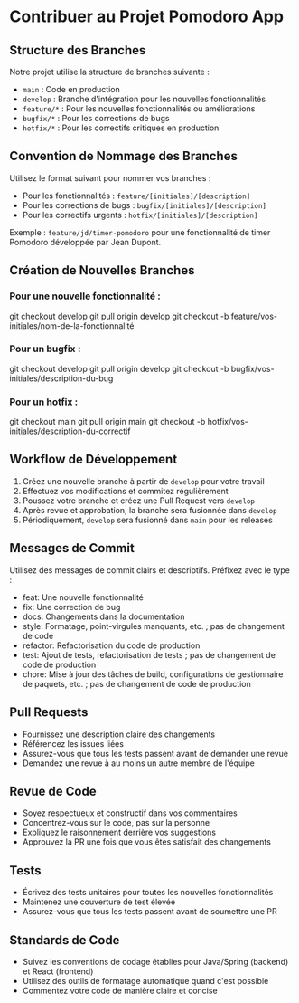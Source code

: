 # Contribuer au Projet Pomodoro App

## Structure des Branches

Notre projet utilise la structure de branches suivante :
- `main` : Code en production
- `develop` : Branche d'intégration pour les nouvelles fonctionnalités
- `feature/*` : Pour les nouvelles fonctionnalités ou améliorations
- `bugfix/*` : Pour les corrections de bugs
- `hotfix/*` : Pour les correctifs critiques en production

## Convention de Nommage des Branches

Utilisez le format suivant pour nommer vos branches :
- Pour les fonctionnalités : `feature/[initiales]/[description]`
- Pour les corrections de bugs : `bugfix/[initiales]/[description]`
- Pour les correctifs urgents : `hotfix/[initiales]/[description]`

Exemple : `feature/jd/timer-pomodoro` pour une fonctionnalité de timer Pomodoro développée par Jean Dupont.

## Création de Nouvelles Branches

### Pour une nouvelle fonctionnalité :

git checkout develop
git pull origin develop
git checkout -b feature/vos-initiales/nom-de-la-fonctionnalité

### Pour un bugfix :
git checkout develop
git pull origin develop
git checkout -b bugfix/vos-initiales/description-du-bug

### Pour un hotfix :
git checkout main
git pull origin main
git checkout -b hotfix/vos-initiales/description-du-correctif

## Workflow de Développement

1. Créez une nouvelle branche à partir de `develop` pour votre travail
2. Effectuez vos modifications et commitez régulièrement
3. Poussez votre branche et créez une Pull Request vers `develop`
4. Après revue et approbation, la branche sera fusionnée dans `develop`
5. Périodiquement, `develop` sera fusionné dans `main` pour les releases

## Messages de Commit

Utilisez des messages de commit clairs et descriptifs. Préfixez avec le type :
- feat: Une nouvelle fonctionnalité
- fix: Une correction de bug
- docs: Changements dans la documentation
- style: Formatage, point-virgules manquants, etc. ; pas de changement de code
- refactor: Refactorisation du code de production
- test: Ajout de tests, refactorisation de tests ; pas de changement de code de production
- chore: Mise à jour des tâches de build, configurations de gestionnaire de paquets, etc. ; pas de changement de code de production

## Pull Requests

- Fournissez une description claire des changements
- Référencez les issues liées
- Assurez-vous que tous les tests passent avant de demander une revue
- Demandez une revue à au moins un autre membre de l'équipe

## Revue de Code

- Soyez respectueux et constructif dans vos commentaires
- Concentrez-vous sur le code, pas sur la personne
- Expliquez le raisonnement derrière vos suggestions
- Approuvez la PR une fois que vous êtes satisfait des changements

## Tests

- Écrivez des tests unitaires pour toutes les nouvelles fonctionnalités
- Maintenez une couverture de test élevée
- Assurez-vous que tous les tests passent avant de soumettre une PR

## Standards de Code

- Suivez les conventions de codage établies pour Java/Spring (backend) et React (frontend)
- Utilisez des outils de formatage automatique quand c'est possible
- Commentez votre code de manière claire et concise
